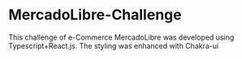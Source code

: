 # MercadoLibre-Challenge
This challenge of e-Commerce MercadoLibre was developed using Typescript+React.js. The styling was enhanced with Chakra-ui
